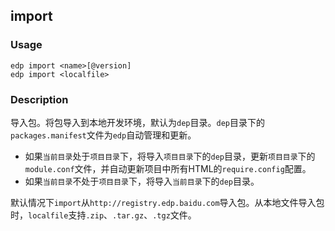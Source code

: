 import
---------

### Usage

    edp import <name>[@version]
    edp import <localfile>


### Description

导入包。将包导入到本地开发环境，默认为`dep`目录。`dep`目录下的`packages.manifest`文件为`edp`自动管理和更新。

+ 如果`当前目录`处于`项目目录`下，将导入`项目目录`下的`dep`目录，更新`项目目录`下的`module.conf`文件，并自动更新项目中所有HTML的`require.config`配置。
+ 如果`当前目录`不处于`项目目录`下，将导入`当前目录`下的`dep`目录。


默认情况下`import`从`http://registry.edp.baidu.com`导入包。从本地文件导入包时，`localfile`支持`.zip`、`.tar.gz`、`.tgz`文件。

